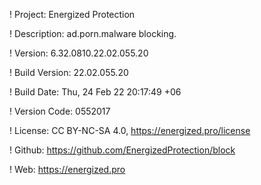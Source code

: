 ! Project: Energized Protection

! Description: ad.porn.malware blocking.

! Version: 6.32.0810.22.02.055.20

! Build Version: 22.02.055.20

! Build Date: Thu, 24 Feb 22 20:17:49 +06

! Version Code: 0552017

! License: CC BY-NC-SA 4.0, https://energized.pro/license

! Github: https://github.com/EnergizedProtection/block

! Web: https://energized.pro
